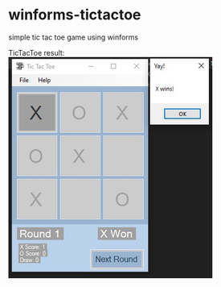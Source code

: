 # winforms-tictactoe
simple tic tac toe game using winforms

TicTacToe result: <br>
![result](https://github.com/tenick/winforms-tictactoe/blob/master/tictactoeresult.jpg)
